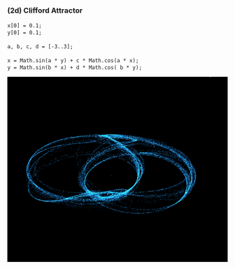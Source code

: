 ### (2d) Clifford Attractor
```JS
x[0] = 0.1;
y[0] = 0.1;

a, b, c, d = [-3..3];

x = Math.sin(a * y) + c * Math.cos(a * x);
y = Math.sin(b * x) + d * Math.cos( b * y);
```

![samplegif](sample.gif)